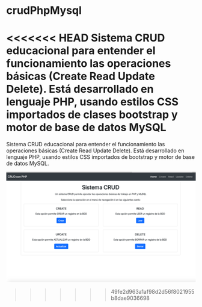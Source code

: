 # crudPhpMysql
<<<<<<< HEAD
Sistema CRUD educacional para entender el funcionamiento las operaciones básicas (Create Read Update Delete). Está desarrollado en lenguaje PHP, usando estilos CSS importados de clases bootstrap y motor de base de datos MySQL
=======
Sistema CRUD educacional para entender el funcionamiento las operaciones básicas (Create Read Update Delete). Está desarrollado en lenguaje PHP, usando estilos CSS importados de bootstrap y motor de base de datos MySQL.

![](images/Index.png)

>>>>>>> 49fe2d963a1af98d2d56f8021955b8dae9036698
